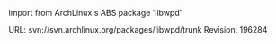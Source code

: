 Import from ArchLinux's ABS package 'libwpd'

URL: svn://svn.archlinux.org/packages/libwpd/trunk
Revision: 196284
